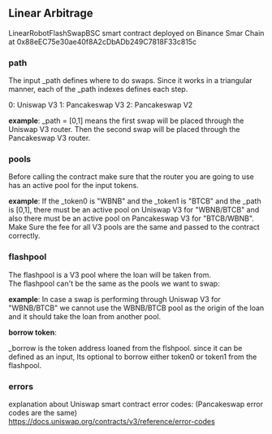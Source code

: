 ## Linear Arbitrage

LinearRobotFlashSwapBSC smart contract deployed on Binance Smar Chain at 0x88eEC75e30ae40f8A2cDbADb249C7818F33c815c


### path

The input _path defines where to do swaps. 
Since it works in a triangular manner,  each of the _path indexes defines each step.


0: Uniswap V3
1: Pancakeswap V3
2: Pancakeswap V2


**example**:
_path = [0,1] means the first swap will be placed through the Uniswap V3 router. Then the second swap will be placed through the Pancakeswap V3 router.


### pools
Before calling the contract make sure that the router you are going to use has an active pool for the input tokens.

**example**:
If the _token0 is "WBNB" and the _token1 is "BTCB" and the _path is [0,1], there must be an active pool on Uniswap V3 for "WBNB/BTCB" 
and also there must be an active pool on Pancakeswap V3 for "BTCB/WBNB".
Make Sure the fee for all V3 pools are the same and passed to the contract correctly.




### flashpool
The flashpool is a V3 pool where the loan will be taken from.  
The flashpool can't be the same as the pools we want to swap:

**example**:
In case a swap is performing through Uniswap V3 for "WBNB/BTCB" we cannot use the WBNB/BTCB pool as the origin of the loan and it should take the loan from another pool.


**borrow token**:

_borrow is the token address loaned from the flshpool.  since it can be defined as an input, Its optional to borrow either token0 or token1 from the flashpool.


### errors
explanation about Uniswap smart contract error codes: (Pancakeswap error codes are the same)
https://docs.uniswap.org/contracts/v3/reference/error-codes
 
